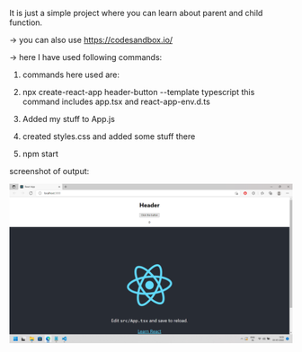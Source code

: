 It is just a simple project where you can learn about parent and child function.

-> you can also use https://codesandbox.io/

-> here I have used following commands:

1. commands here used are:

1. npx create-react-app header-button --template typescript
   this command includes app.tsx and react-app-env.d.ts

1. Added my stuff to App.js

1. created styles.css and added some stuff there

1. npm start

screenshot of output:

<img src="header-button.png">
